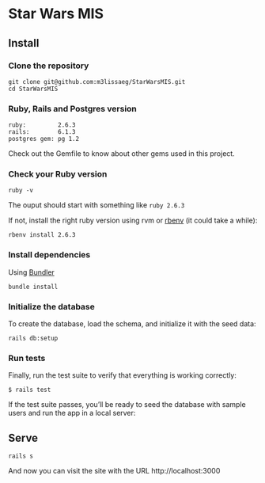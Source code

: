 # Star Wars MIS


## Install

### Clone the repository

```shell
git clone git@github.com:m3lissaeg/StarWarsMIS.git
cd StarWarsMIS
```
### Ruby, Rails and Postgres version

```shell
ruby:         2.6.3
rails:        6.1.3
postgres gem: pg 1.2
```
Check out the Gemfile to know about other gems used in this project.

### Check your Ruby version

```shell
ruby -v
```

The ouput should start with something like `ruby 2.6.3`

If not, install the right ruby version using rvm or [rbenv](https://github.com/rbenv/rbenv) (it could take a while):

```shell
rbenv install 2.6.3
```

### Install dependencies

Using [Bundler](https://github.com/bundler/bundler) 

```shell
bundle install
```

### Initialize the database
To create the database, load the schema, and initialize it with the seed data:

```shell
rails db:setup
```
### Run tests

Finally, run the test suite to verify that everything is working correctly:

```shell
$ rails test
```

If the test suite passes, you’ll be ready to seed the database with sample users and run the app in a local server:

## Serve

```shell
rails s
```
And now you can visit the site with the URL http://localhost:3000